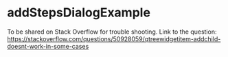 # addStepsDialogExample
To be shared on Stack Overflow for trouble shooting.
Link to the question:
https://stackoverflow.com/questions/50928059/qtreewidgetitem-addchild-doesnt-work-in-some-cases
